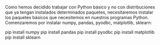 Como hemos decidido trabajar con Python básico y no con distribuciones que ya tengan instalados determinados paquetes, necesitaremos instalar los paquetes básicos que necesitemos en nuestros programas Python. Comenzaremos por instalar numpy, pandas, pyodbc, matplotlib, sklearn:

pip install numpy
pip install pandas
pip install pyodbc
pip install matplotlib
pip install sklearn
